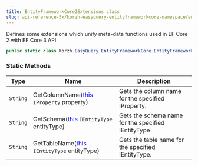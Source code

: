 ```yaml
---
title: EntityFrameworkCore2Extensions class
slug: api-reference-5x/korzh-easyquery-entityframeworkcore-namespace/entityframeworkcore2extensions-class
---
```



Defines some extensions which unify meta-data functions used in EF Core 2 with EF Core 3 API.
```csharp
public static class Korzh.EasyQuery.EntityFrameworkCore.EntityFrameworkCore2Extensions

```

### Static Methods

| Type | Name | Description | 
| --- | --- | --- | 
| `String` | GetColumnName(<span style='color: blue'>this</span> `IProperty` property) | Gets the column name for the specified IProperty. | 
| `String` | GetSchema(<span style='color: blue'>this</span> `IEntityType` entityType) | Gets the schema name for the specified IEntityType | 
| `String` | GetTableName(<span style='color: blue'>this</span> `IEntityType` entityType) | Gets the table name for the specified IEntityType. |